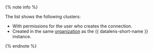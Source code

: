 {% note info %}

The list shows the following clusters:

* With permissions for the user who creates the connection.
* Created in the same [organization](../../datalens/concepts/organizations.md) as the {{ datalens-short-name }} instance.

{% endnote %}
